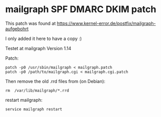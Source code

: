 # mailgraph SPF DMARC DKIM patch

This patch was found at https://www.kernel-error.de/postfix/mailgraph-aufgebohrt

I only added it here to have a copy :)

Testet at mailgraph Version 1.14

Patch:

    patch -p0 /usr/sbin/mailgraph < mailgraph.patch
    patch -p0 /path/to/mailgraph.cgi < mailgraph.cgi.patch

Then remove the old .rrd files from (on Debian):

    rm  /var/lib/mailgraph/*.rrd

restart mailgraph:

    service mailgraph restart
